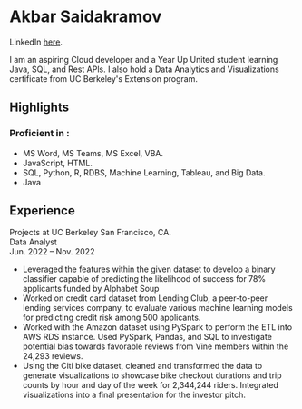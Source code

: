 # Akbar Saidakramov
LinkedIn [here](https://www.linkedin.com/in/akbar-saidakramov/).  

I am an aspiring Cloud developer and a
Year Up United student learning Java,
SQL, and Rest APls. I also hold a Data
Analytics and Visualizations certificate
from UC Berkeley's Extension program.

## Highlights 

### Proficient in :
* MS Word, MS Teams, MS Excel, VBA.
* JavaScript, HTML.
* SQL, Python, R, RDBS, Machine Learning, Tableau, and Big Data.
* Java
## Experience

Projects at UC Berkeley	San Francisco, CA.  
Data Analyst 	            
Jun. 2022 – Nov. 2022  
*	Leveraged the features within the given dataset to develop a binary classifier capable of predicting the likelihood of success for 78% applicants funded by Alphabet Soup
*	Worked on credit card dataset from Lending Club, a peer-to-peer lending services company, to evaluate various machine learning models for predicting credit risk among 500 applicants.
*	Worked with the Amazon dataset using PySpark to perform the ETL into AWS RDS instance. Used PySpark, Pandas, and SQL to investigate potential bias towards favorable reviews from Vine members within the 24,293 reviews.
*	Using the Citi bike dataset, cleaned and transformed the data to generate visualizations to showcase bike checkout durations and trip counts by hour and day of the week for 2,344,244 riders. Integrated visualizations into a final presentation for the investor pitch. 	
